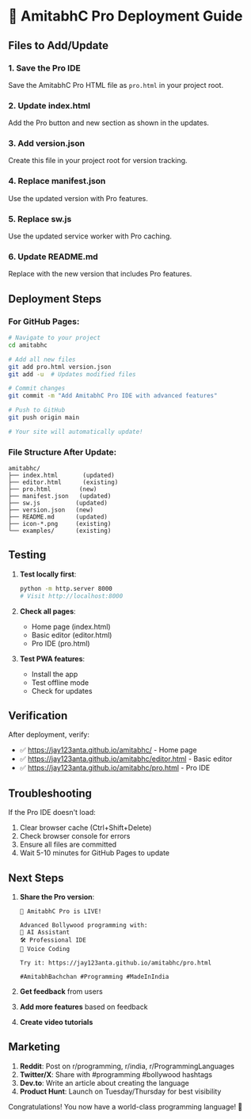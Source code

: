 # 🚀 AmitabhC Pro Deployment Guide

## Files to Add/Update

### 1. **Save the Pro IDE**
Save the AmitabhC Pro HTML file as `pro.html` in your project root.

### 2. **Update index.html**
Add the Pro button and new section as shown in the updates.

### 3. **Add version.json**
Create this file in your project root for version tracking.

### 4. **Replace manifest.json**
Use the updated version with Pro features.

### 5. **Replace sw.js**
Use the updated service worker with Pro caching.

### 6. **Update README.md**
Replace with the new version that includes Pro features.

## Deployment Steps

### For GitHub Pages:

```bash
# Navigate to your project
cd amitabhc

# Add all new files
git add pro.html version.json
git add -u  # Updates modified files

# Commit changes
git commit -m "Add AmitabhC Pro IDE with advanced features"

# Push to GitHub
git push origin main

# Your site will automatically update!
```

### File Structure After Update:
```
amitabhc/
├── index.html       (updated)
├── editor.html      (existing)
├── pro.html        (new)
├── manifest.json   (updated)
├── sw.js          (updated)
├── version.json   (new)
├── README.md      (updated)
├── icon-*.png     (existing)
└── examples/      (existing)
```

## Testing

1. **Test locally first**:
   ```bash
   python -m http.server 8000
   # Visit http://localhost:8000
   ```

2. **Check all pages**:
   - Home page (index.html)
   - Basic editor (editor.html)
   - Pro IDE (pro.html)

3. **Test PWA features**:
   - Install the app
   - Test offline mode
   - Check for updates

## Verification

After deployment, verify:
- ✅ https://jay123anta.github.io/amitabhc/ - Home page
- ✅ https://jay123anta.github.io/amitabhc/editor.html - Basic editor
- ✅ https://jay123anta.github.io/amitabhc/pro.html - Pro IDE

## Troubleshooting

If the Pro IDE doesn't load:
1. Clear browser cache (Ctrl+Shift+Delete)
2. Check browser console for errors
3. Ensure all files are committed
4. Wait 5-10 minutes for GitHub Pages to update

## Next Steps

1. **Share the Pro version**:
   ```
   🎉 AmitabhC Pro is LIVE! 
   
   Advanced Bollywood programming with:
   🤖 AI Assistant
   🛠️ Professional IDE
   🎤 Voice Coding
   
   Try it: https://jay123anta.github.io/amitabhc/pro.html
   
   #AmitabhBachchan #Programming #MadeInIndia
   ```

2. **Get feedback** from users
3. **Add more features** based on feedback
4. **Create video tutorials**

## Marketing

1. **Reddit**: Post on r/programming, r/india, r/ProgrammingLanguages
2. **Twitter/X**: Share with #programming #bollywood hashtags
3. **Dev.to**: Write an article about creating the language
4. **Product Hunt**: Launch on Tuesday/Thursday for best visibility

Congratulations! You now have a world-class programming language! 🎉